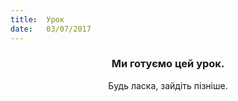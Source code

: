 ```yaml
---
title:  Урок
date:   03/07/2017
---
```


### <center>Ми готуємо цей урок.</center>
<center>Будь ласка, зайдіть пізніше.</center>